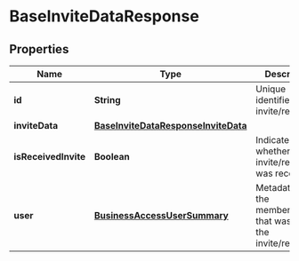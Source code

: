 

# BaseInviteDataResponse

## Properties

Name | Type | Description | Notes
------------ | ------------- | ------------- | -------------
**id** | **String** | Unique identifier of the invite/request. |  [optional]
**inviteData** | [**BaseInviteDataResponseInviteData**](BaseInviteDataResponseInviteData.md) |  |  [optional]
**isReceivedInvite** | **Boolean** | Indicates whether the invite/request was received. |  [optional]
**user** | [**BusinessAccessUserSummary**](BusinessAccessUserSummary.md) | Metadata for the member/partner that was sent the invite/request. |  [optional]




